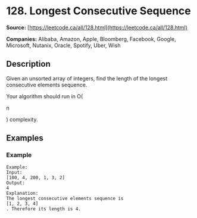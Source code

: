# 128. Longest Consecutive Sequence

**Source:** [https://leetcode.ca/all/128.html](https://leetcode.ca/all/128.html)

**Companies:** Alibaba, Amazon, Apple, Bloomberg, Facebook, Google, Microsoft, Nutanix, Oracle, Spotify, Uber, Wish

## Description

Given an unsorted array of integers, find the length of the longest consecutive elements
        sequence.

Your algorithm should run in O(

n

) complexity.

## Examples

### Example

```
Example:
Input:
[100, 4, 200, 1, 3, 2]
Output:
4
Explanation:
The longest consecutive elements sequence is
[1, 2, 3, 4]
. Therefore its length is 4.
```

